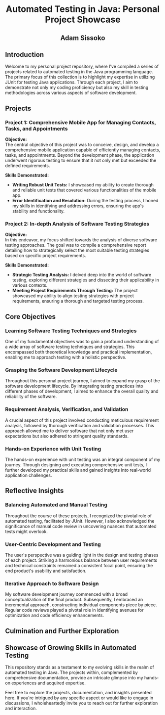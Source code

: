 <h1 align = "center"> Automated Testing in Java: Personal Project Showcase </h1>
<h2 align = "center"> Adam Sissoko </h2>

## Introduction
Welcome to my personal project repository, where I've compiled a series of projects related to automated testing in the Java programming language. The primary focus of this collection is to highlight my expertise in utilizing JUnit for testing Java applications. Through each project, I aim to demonstrate not only my coding proficiency but also my skill in testing methodologies across various aspects of software development.

## Projects

### Project 1: Comprehensive Mobile App for Managing Contacts, Tasks, and Appointments
**Objective:**  
The central objective of this project was to conceive, design, and develop a comprehensive mobile application capable of efficiently managing contacts, tasks, and appointments. Beyond the development phase, the application underwent rigorous testing to ensure that it not only met but exceeded the defined requirements.

**Skills Demonstrated:**  
- **Writing Robust Unit Tests:** I showcased my ability to create thorough and reliable unit tests that covered various functionalities of the mobile app.
- **Error Identification and Resolution:** During the testing process, I honed my skills in identifying and addressing errors, ensuring the app's stability and functionality.

### Project 2: In-depth Analysis of Software Testing Strategies
**Objective:**  
In this endeavor, my focus shifted towards the analysis of diverse software testing approaches. The goal was to compile a comprehensive report detailing how to strategically select the most suitable testing strategies based on specific project requirements.

**Skills Demonstrated:**  
- **Strategic Testing Analysis:** I delved deep into the world of software testing, exploring different strategies and dissecting their applicability in various contexts.
- **Meeting Project Requirements Through Testing:** The project showcased my ability to align testing strategies with project requirements, ensuring a thorough and targeted testing process.

## Core Objectives

### Learning Software Testing Techniques and Strategies
One of my fundamental objectives was to gain a profound understanding of a wide array of software testing techniques and strategies. This encompassed both theoretical knowledge and practical implementation, enabling me to approach testing with a holistic perspective.

### Grasping the Software Development Lifecycle
Throughout this personal project journey, I aimed to expand my grasp of the software development lifecycle. By integrating testing practices into different phases of development, I aimed to enhance the overall quality and reliability of the software.

### Requirement Analysis, Verification, and Validation
A crucial aspect of this project involved conducting meticulous requirement analysis, followed by thorough verification and validation processes. This approach allowed me to deliver software that not only met user expectations but also adhered to stringent quality standards.

### Hands-on Experience with Unit Testing
The hands-on experience with unit testing was an integral component of my journey. Through designing and executing comprehensive unit tests, I further developed my practical skills and gained insights into real-world application challenges.

## Reflective Insights

### Balancing Automated and Manual Testing
Throughout the course of these projects, I recognized the pivotal role of automated testing, facilitated by JUnit. However, I also acknowledged the significance of manual code review in uncovering nuances that automated tests might overlook.

### User-Centric Development and Testing
The user's perspective was a guiding light in the design and testing phases of each project. Striking a harmonious balance between user requirements and technical constraints remained a consistent focal point, ensuring the end product's usability and satisfaction.

### Iterative Approach to Software Design
My software development journey commenced with a broad conceptualization of the final product. Subsequently, I embraced an incremental approach, constructing individual components piece by piece. Regular code reviews played a pivotal role in identifying avenues for optimization and code efficiency enhancements.

## Culmination and Further Exploration

## Showcase of Growing Skills in Automated Testing
This repository stands as a testament to my evolving skills in the realm of automated testing in Java. The projects within, complemented by comprehensive documentation, provide an intricate glimpse into my hands-on experiences and acquired expertise.

Feel free to explore the projects, documentation, and insights presented here. If you're intrigued by any specific aspect or would like to engage in discussions, I wholeheartedly invite you to reach out for further exploration and interaction.
